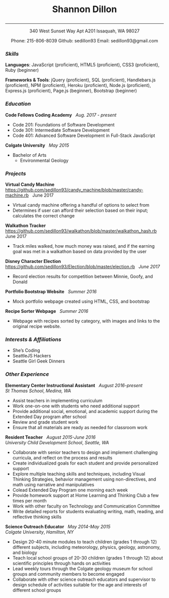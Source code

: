 # <p align="center">Shannon Dillon</p>
***
<p align="center">
340 West Sunset Way Apt A201 Issaquah, WA 98027
</p>
<p align="center">
Phone: 215-806-8039
Github: sedillon93
Email: sedillon93@gmail.com</p>

### _Skills_
**Languages**: JavaScript (proficient), HTML5 (proficient), CSS3 (proficient), Ruby (beginner)

**Frameworks & Tools**:  jQuery (proficient), SQL (proficient), Handlebars.js (proficient), NPM (proficient), Heroku (proficient), Node.js (proficient), Express.js (proficient), Page.js (beginner), Bootstrap (beginner)

### _Education_
**Code Fellows Coding Academy** &nbsp;			            _Aug. 2017 - present_
<br />
- Code 201: Foundations of Software Development <br />
- Code 301: Intermediate Software Development <br />
- Code 401: Advanced Software Development in Full-Stack JavaScript


**Colgate University** &nbsp; _May 2015_
<br />
- Bachelor of Arts
  - Environmental Geology

### _Projects_
**Virtual Candy Machine**
https://github.com/sedillon93/candy_machine/blob/master/candy-machine.rb &nbsp; June 2017
- Virtual candy machine offering a handful of options to select from
- Determines if user can afford their selection based on their input; calculates the correct change

**Walkathon Tracker** <br />
https://github.com/sedillon93/walkathon/blob/master/walkathon_hash.rb &nbsp; June 2017
- Track miles walked, how much money was raised, and if the earning goal was met in a walkathon based on data provided by the user

**Disney Character Election** <br />
https://github.com/sedillon93/Election/blob/master/election.rb
 &nbsp; _June 2017_
- Record election results for competition between Minnie, Goofy, and Donald

**Portfolio Bootstrap Website** &nbsp; _Summer 2016_
  - Mock portfolio webpage created using HTML, CSS, and bootstrap

**Recipe Sorter Webpage** &nbsp; _Summer 2016_
  - Webpage with recipes sorted by category, with images and links to the original recipe website.


### _Interests & Affiliations_
- She’s Coding <br />
- SeattleJS Hackers <br />
- Seattle Girl Geek Dinners

### _Other Experience_
**Elementary Center Instructional Assistant** &nbsp; _August 2016-present_
<br />
_St Thomas School_, _Medina, WA_
  - Assist teachers in implementing curriculum
  - Work one-on-one with students who need additional support
  - Provide additional social, emotional, and academic support during the Extended Day program after school
  - Review and grade student work
  - Ensure that all materials are ready as needed for classroom work

**Resident Teacher** &nbsp; _August 2015-June 2016_
<br />
 _University Child Development School_, _Seattle, WA_
  - Collaborate with senior teachers to design and implement challenging curricula,​ a​nd reflect on the process and results
  - Create individualized goals for each student and provide personalized support
  - Explore multiple teaching skills and techniques, including Visual Thinking Strategies, behavior management using non-directives, and math using narrative and manipulatives
  - Co­lead Extended Day Program one morning each week
  - Provide homework support at Home Learning and Thinking Club a few times per month
  - Work with other faculty on Technology and Communication Committee
  - Write detailed reports for students evaluating writing, math, reading, and reflective thinking skills

**Science Outreach Educator** &nbsp; _May 2014-May 2015_
<br />
_Colgate University_, _Hamilton, NY_
  - Design 20­-40 minute modules to teach children (grades 1​ through 12​) different subjects, including meteorology, physics, geology, astronomy, and biology
  - Teach local school groups of 20-­30 children (grades 1​ through 12​) about scientific principles
through hands­ on activities
  - Lead weekly tours through the Colgate geology museum for school groups and community members to become engaged
  - Collaborate with other science outreach educators and supervisor to design schedule of activities suitable for the age and interests of different school groups
